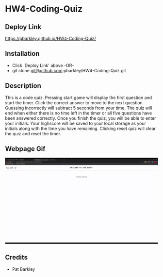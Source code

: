 # HW4-Coding-Quiz

## Deploy Link

https://pbarkley.github.io/HW4-Coding-Quiz/

## Installation

- Click 'Deploy Link' above
            -OR-
- git clone git@github.com:pbarkley/HW4-Coding-Quiz.git

## Description

This is a code quiz. Pressing start game will display the first question and start the timer. Click the correct answer to move to the next question. Guessing incorrectly will subtract 5 seconds from your time. The quiz will end when either there is no time left in the timer or all five questions have been answered correctly. Once you finish the quiz, you will be able to enter your initials. Your highscore will be saved to your local storage as your initials along with the time you have remaining. Clicking reset quiz will clear the quiz and reset the timer. 

## Webpage Gif

![Webpage Functionality](./assets/images/codequiz.gif)

## Credits

- Pat Barkley